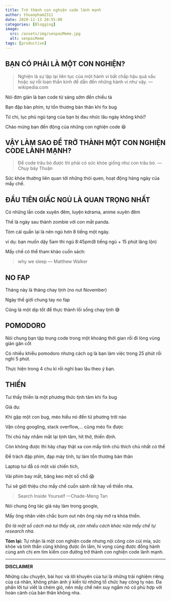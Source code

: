 ```yaml
---
title: Trở thành con nghiện code lành mạnh
author: thuanpham2311
date: 2020-11-13 20:55:00
categories: [Blogging]
image:
  src: /assets/img/senpaiMeme.jpg
  alt: senpaiMeme
tags: [productive]
---
```


## **BẠN CÓ PHẢI LÀ MỘT CON NGHIỆN?**

> Nghiện là sự lặp lại liên tục của một hành vi bất chấp hậu quả xấu hoặc sự rối loạn thần kinh để dẫn đến những hành vi như vậy. — wikipedia.com

Nói đơn giản là bạn code từ sáng sớm đến chiều tà

Bạn đập bàn phím, tự tổn thương bản thân khi fix bug

Tứ chi, lục phủ ngủ tạng của bạn bị đau nhức lâu ngày không khỏi?

Chào mừng bạn đến động của những con nghiện code 😆

## **VẬY LÀM SAO ĐỂ TRỞ THÀNH MỘT CON NGHIỆN CODE LÀNH MẠNH?**

> Để code trâu bò được thì phải có sức khỏe giống như con trâu bò. — Chụy bảy Thuận

Sức khỏe thường liên quan tới những thói quen, hoạt động hàng ngày của mấy chế.

## **ĐẦU TIÊN GIẤC NGỦ LÀ QUAN TRỌNG NHẤT**

Có những lần code xuyên đêm, luyện kdrama, anime xuyên đêm

Thế là ngày sau thành zombie với con mắt panda.

Tóm cái quần lại là nên ngủ hơn 8 tiếng một ngày.

ví dụ: bạn muốn dậy 5am thì ngủ 8:45pm(8 tiếng ngủ + 15 phút lăng lộn)

Mấy chế có thể tham khảo cuốn sách:

> why we sleep — Matthew Walker

## **NO FAP**

Tháng này là tháng chay tịnh (no nut November)

Ngày thế giới chung tay no fap

Cũng là một dịp tốt để thực thành lối sống chay tịnh 😅

## **POMODORO**

Nói chung bạn tập trung code trong một khoảng thời gian rồi đi lòng vùng giản gân cốt

Có nhiều khiểu pomodoro nhưng cách og là bạn làm việc trong 25 phút rồi nghỉ 5 phút.

Thực hiện trong 4 chu kì rồi nghỉ bao lâu theo ý bạn.

## **THIỀN**

Tui thấy thiền là một phương thức tịnh tâm khi fix bug

Giả dụ:

Khi gặp một con bug, méo hiểu nó đến từ phương trời nào

Vận công googling, stack overflow,... cũng méo fix được

Thí chủ hảy nhắm mắt lại tịnh tâm, hít thở, thiền định.

Còn không được thì hãy chạy thật xa con mấy tính chủ thích chủ nhất có thể

Để trách đập phím, đạp máy tính, tự làm tổn thương bản thân

Laptop tui đẫ có một vài chiến tích,

Vài phím bay mất, băng keo một số chổ 😱

Tui sẽ giới thiệu cho mấy chế cuốn sánh rất hay về thiền nha.

> Search Inside Yourself —Chade-Meng Tan

Nói chung ông tác giả này làm trong google,

Mấy ông nhân viên chắc burn out nên ông này mở ra khóa thiền.

_Đó là một số cách mà tui thấy ok, còn nhiều cách khác nữa mấy chế tự research nha._

**Tóm lại:** Tự nhận là một con nghiện code nhưng nội công còn cùi mía, sức khỏe và tinh thần cũng không được ổn lắm, hi vọng cùng được đồng hành cùng anh chị em tìm kiếm con đường trở thành con nghiện code lành mạnh.

---

**DISCLAIMER**

Những câu chuyện, bài học và lời khuyên của tui là những trải nghiệm riêng của cá nhân, không phản ánh ý kiến từ những tổ chức hay công ty nào. Đa phần lời tui viết là chém gió, nên mấy chế nên suy ngẩm nó có phù hợp với hoàn cảnh của bản thân không nha.
